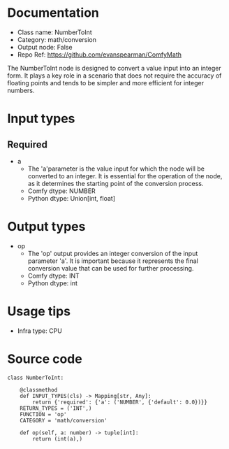# Documentation
- Class name: NumberToInt
- Category: math/conversion
- Output node: False
- Repo Ref: https://github.com/evanspearman/ComfyMath

The NumberToInt node is designed to convert a value input into an integer form. It plays a key role in a scenario that does not require the accuracy of floating points and tends to be simpler and more efficient for integer numbers.

# Input types
## Required
- a
    - The 'a'parameter is the value input for which the node will be converted to an integer. It is essential for the operation of the node, as it determines the starting point of the conversion process.
    - Comfy dtype: NUMBER
    - Python dtype: Union[int, float]

# Output types
- op
    - The 'op' output provides an integer conversion of the input parameter 'a'. It is important because it represents the final conversion value that can be used for further processing.
    - Comfy dtype: INT
    - Python dtype: int

# Usage tips
- Infra type: CPU

# Source code
```
class NumberToInt:

    @classmethod
    def INPUT_TYPES(cls) -> Mapping[str, Any]:
        return {'required': {'a': ('NUMBER', {'default': 0.0})}}
    RETURN_TYPES = ('INT',)
    FUNCTION = 'op'
    CATEGORY = 'math/conversion'

    def op(self, a: number) -> tuple[int]:
        return (int(a),)
```